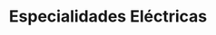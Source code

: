 ---
title: "Especialidades Eléctricas"
url: /caracas/especialidades-electricas/
shop: Elektrisch
---